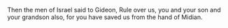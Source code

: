 Then the men of Israel said to Gideon, Rule over us, you and your son and your grandson also, for you have saved us from the hand of Midian.

